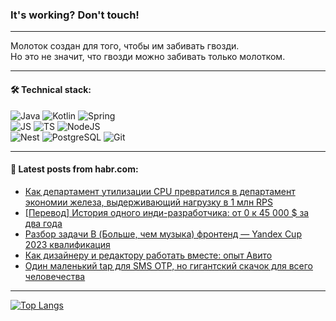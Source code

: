 ### It's working? Don't touch!

---
Молоток создан для того, чтобы им забивать гвозди. <br>
Но это не значит, что гвозди можно забивать только молотком.

---

#### 🛠️ Technical stack:

![Java](https://img.shields.io/badge/Java-informational?logo=Oracle&style=flat&logoColor=white&color=FF4500)
![Kotlin](https://img.shields.io/badge/Kotlin-informational?logo=Kotlin&style=flat&logoColor=white&color=774D97)
![Spring](https://img.shields.io/badge/SpringBoot-informational?logo=SpringBoot&style=flat&logoColor=white&color=6DB33F) <br>
![JS](https://img.shields.io/badge/JS-informational?logo=javaScript&style=flat&logoColor=black&color=F7Df1E)
![TS](https://img.shields.io/badge/TypeScript-informational?logo=typeScript&style=flat&logoColor=black&color=0667A8)
![NodeJS](https://img.shields.io/badge/NodeJS-informational?logo=node.js&style=flat&logoColor=white&color=70A760) <br>
![Nest](https://img.shields.io/badge/NestJS-informational?logo=NestJS&style=flat&logoColor=white&color=E0234E)
![PostgreSQL](https://img.shields.io/badge/PostgreSQL-informational?logo=PostgreSQL&style=flat&logoColor=white&color=DAA520)
![Git](https://img.shields.io/badge/Git-informational?logo=git&style=flat&logoColor=white&color=778899)

___

#### 💬 Latest posts from habr.com:

<!-- BLOG-POST-LIST:START -->
- [Как департамент утилизации CPU превратился в департамент экономии железа, выдерживающий нагрузку в 1 млн RPS](https://habr.com/ru/companies/ozontech/articles/773038/?utm_source=habrahabr&utm_medium=rss&utm_campaign=773038)
- [[Перевод] История одного инди-разработчика: от 0 к 45 000 $ за два года](https://habr.com/ru/companies/productivity_inside/articles/773118/?utm_source=habrahabr&utm_medium=rss&utm_campaign=773118)
- [Разбор задачи B &lpar;Больше, чем музыка&rpar; фронтенд — Yandex Cup 2023 квалификация](https://habr.com/ru/articles/773092/?utm_source=habrahabr&utm_medium=rss&utm_campaign=773092)
- [Как дизайнеру и редактору работать вместе: опыт Авито](https://habr.com/ru/companies/avito/articles/773056/?utm_source=habrahabr&utm_medium=rss&utm_campaign=773056)
- [Один маленький tap для SMS OTP, но гигантский скачок для всего человечества](https://habr.com/ru/companies/mvideo/articles/773084/?utm_source=habrahabr&utm_medium=rss&utm_campaign=773084)
<!-- BLOG-POST-LIST:END -->

---
[![Top Langs](https://github-readme-stats-git-master-advtsetting-gmailcom.vercel.app/api/top-langs/?username=zloylis&langs_count=10&hide_title=false&title_color=e6edf3&size_weight=0.5&count_weight=0.5&layout=compact&hide_border=true&theme=dracula)](https://github.com/zloylis)

<!-- ![GitHub stats](https://github-readme-stats-git-master-advtsetting-gmailcom.vercel.app/api?username=zloylis&show_icons=true&hide_border=true&theme=dracula&hide_title=true&include_all_commits=true&count_private=true&hide=contribs&hide_rank=true) -->

